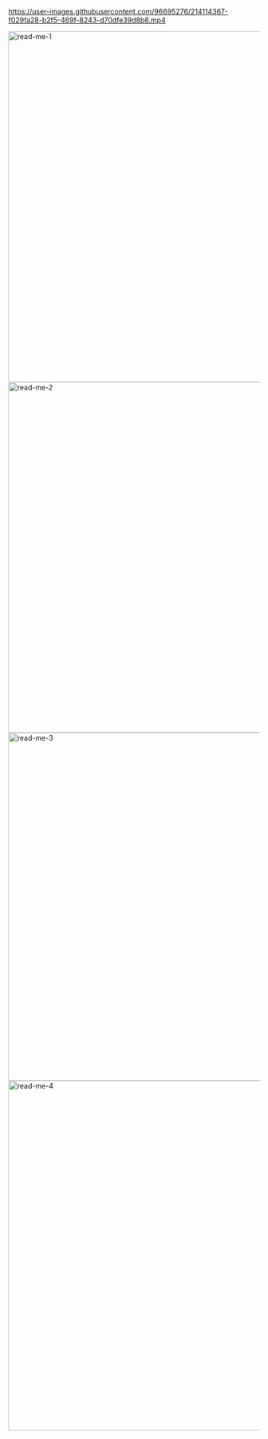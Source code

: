 https://user-images.githubusercontent.com/96695276/214114367-f029fa28-b2f5-469f-8243-d70dfe39d8b8.mp4

<img width="702" alt="read-me-1" src="https://user-images.githubusercontent.com/96695276/193869894-9531083c-7a76-4c1f-9d4e-23a79e9b9656.png">
<img width="701" alt="read-me-2" src="https://user-images.githubusercontent.com/96695276/193869277-858c41fd-f42d-4075-92b2-ce100a9224bd.png">
<img width="696" alt="read-me-3" src="https://user-images.githubusercontent.com/96695276/193869285-04ffd699-cfad-4967-9312-7c01664aa0d9.png">
<img width="700" alt="read-me-4" src="https://user-images.githubusercontent.com/96695276/193870867-90f27d64-5eae-4567-b60c-d96d3bd2a293.png">
